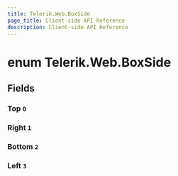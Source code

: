 ```yaml
---
title: Telerik.Web.BoxSide
page_title: Client-side API Reference
description: Client-side API Reference
---
```


# enum Telerik.Web.BoxSide

## Fields

### Top `0`

### Right `1`

### Bottom `2`

### Left `3`


